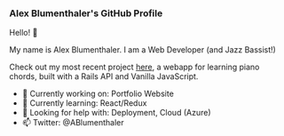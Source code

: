 ### Alex Blumenthaler's GitHub Profile  

Hello! 👋

My name is Alex Blumenthaler. I am a Web Developer (and Jazz Bassist!)

Check out my most recent project [here](https://github.com/blumenthaler/Piano-Chords), a webapp for learning piano chords, built with a Rails API and Vanilla JavaScript.

- 🔭 Currently working on: Portfolio Website
- 🌱 Currently learning: React/Redux
- 🤔 Looking for help with: Deployment, Cloud (Azure)
- 📫 Twitter: @ABlumenthaler
